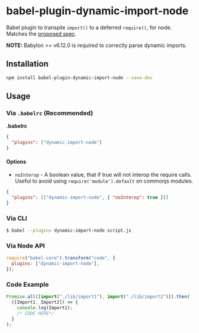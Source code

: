 # babel-plugin-dynamic-import-node

Babel plugin to transpile `import()` to a deferred `require()`, for node. Matches the [proposed spec](https://github.com/domenic/proposal-import-function).

**NOTE:** Babylon >= v6.12.0 is required to correctly parse dynamic imports.

## Installation

```sh
npm install babel-plugin-dynamic-import-node --save-dev
```

## Usage

### Via `.babelrc` (Recommended)

**.babelrc**

```json
{
  "plugins": ["dynamic-import-node"]
}
```

#### Options

- _`noInterop`_ - A boolean value, that if true will not interop the require calls. Useful to avoid using `require('module').default` on commonjs modules.

```json
{
  "plugins": [["dynamic-import-node", { "noInterop": true }]]
}
```

### Via CLI

```sh
$ babel --plugins dynamic-import-node script.js
```

### Via Node API

```javascript
require("babel-core").transform("code", {
  plugins: ["dynamic-import-node"],
});
```

### Code Example

```javascript
Promise.all([import("./lib/import1"), import("./lib/import2")]).then(
  ([Import1, Import2]) => {
    console.log(Import1);
    /* CODE HERE*/
  }
);
```
